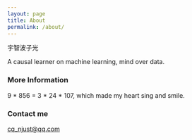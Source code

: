 ```yaml
---
layout: page
title: About
permalink: /about/
---
```


宇智波子光

A causal learner on machine learning, mind over data.

### More Information

9 * 856 = 3 * 24 * 107, which made my heart sing and smile. 

### Contact me

[cq_njust@qq.com](mailto:cq_njust@qq.com)